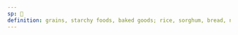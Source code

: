 ```yaml
---
sp: 󱥋
definition: grains, starchy foods, baked goods; rice, sorghum, bread, noodles, masa, porridge, injera
---
```

<!-- pan is bread and grains and stuff. -->